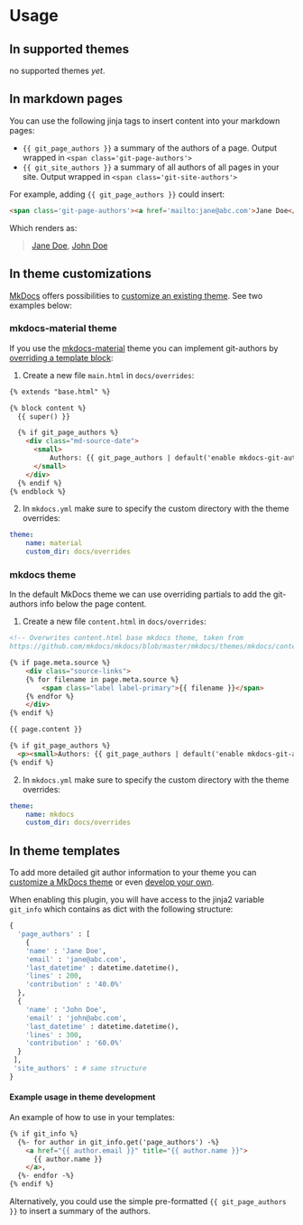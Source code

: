 # Usage

## In supported themes

no supported themes *yet*.

## In markdown pages

You can use the following jinja tags to insert content into your markdown pages:

- <code>\{\{&nbsp;git_page_authors \}\}</code> a summary of the authors of a page. Output wrapped in `<span class='git-page-authors'>`
- <code>\{\{&nbsp;git_site_authors \}\}</code> a summary of all authors of all pages in your site. Output wrapped in `<span class='git-site-authors'>`

For example, adding <code>\{\{ git_page_authors \}\}</code> could insert:

```html
<span class='git-page-authors'><a href='mailto:jane@abc.com'>Jane Doe</a><a href='mailto:john@abc.com'>John Doe</a></span>
```

Which renders as:

> [Jane Doe](mailto:jane@abc.com), [John Doe](mailto:john@abc.com)


## In theme customizations

[MkDocs](https://www.mkdocs.org/) offers possibilities to [customize an existing theme](https://www.mkdocs.org/user-guide/styling-your-docs/#customizing-a-theme). See two examples below:

### mkdocs-material theme

If you use the [mkdocs-material](https://github.com/squidfunk/mkdocs-material) theme you can implement git-authors by [overriding a template block](https://squidfunk.github.io/mkdocs-material/customization/#overriding-blocks):

1) Create a new file `main.html` in `docs/overrides`:

```html
{% extends "base.html" %}

{% block content %}
  {{ super() }}

  {% if git_page_authors %}
    <div class="md-source-date">
      <small>
          Authors: {{ git_page_authors | default('enable mkdocs-git-authors-plugin') }}
      </small>
    </div>
  {% endif %}
{% endblock %}
```

2) In `mkdocs.yml` make sure to specify the custom directory with the theme overrides:

```yaml
theme:
    name: material
    custom_dir: docs/overrides
```

### mkdocs theme

In the default MkDocs theme we can use overriding partials to add the git-authors info below the page content.

1) Create a new file `content.html` in `docs/overrides`:

```html
<!-- Overwrites content.html base mkdocs theme, taken from 
https://github.com/mkdocs/mkdocs/blob/master/mkdocs/themes/mkdocs/content.html -->

{% if page.meta.source %}
    <div class="source-links">
    {% for filename in page.meta.source %}
        <span class="label label-primary">{{ filename }}</span>
    {% endfor %}
    </div>
{% endif %}

{{ page.content }}

{% if git_page_authors %}
  <p><small>Authors: {{ git_page_authors | default('enable mkdocs-git-authors-plugin') }}</small></p>
{% endif %}
```

2) In `mkdocs.yml` make sure to specify the custom directory with the theme overrides:

```yaml
theme:
    name: mkdocs
    custom_dir: docs/overrides
```

## In theme templates

To add more detailed git author information to your theme you can [customize a MkDocs theme](https://www.mkdocs.org/user-guide/styling-your-docs/#customizing-a-theme) or even [develop your own](https://www.mkdocs.org/user-guide/custom-themes/). 

When enabling this plugin, you will have access to the jinja2 variable `git_info` which contains as dict with the following structure:

```python
{
  'page_authors' : [
    {
    'name' : 'Jane Doe',
    'email' : 'jane@abc.com',
    'last_datetime' : datetime.datetime(),
    'lines' : 200,
    'contribution' : '40.0%'
  },
  {
    'name' : 'John Doe',
    'email' : 'john@abc.com',
    'last_datetime' : datetime.datetime(),
    'lines' : 300,
    'contribution' : '60.0%'
  }
 ],
 'site_authors' : # same structure
}
```

#### Example usage in theme development

An example of how to use in your templates:

```html
{% if git_info %}
  {%- for author in git_info.get('page_authors') -%}
    <a href="{{ author.email }}" title="{{ author.name }}">
      {{ author.name }}
    </a>,
  {%- endfor -%}
{% endif %}
```

Alternatively, you could use the simple pre-formatted `{{ git_page_authors }}` to insert a summary of the authors.
